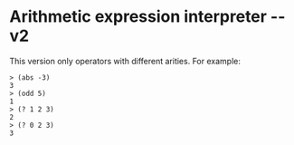 # Arithmetic expression interpreter -- v2

This version only operators with different arities. For example:

```
> (abs -3)
3
> (odd 5)
1
> (? 1 2 3)
2
> (? 0 2 3)
3
``` 
